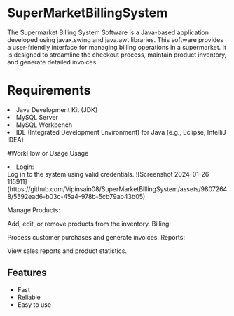 # SuperMarketBillingSystem

The Supermarket Billing System Software is a Java-based application developed using javax.swing and java.awt libraries. This software provides a user-friendly interface for managing billing operations in a supermarket. It is designed to streamline the checkout process, maintain product inventory, and generate detailed invoices.

# Requirements
<li>Java Development Kit (JDK)</li>
<li>MySQL Server</li>
<li>MySQL Workbench</li>
<li>IDE (Integrated Development Environment) for Java (e.g., Eclipse, IntelliJ IDEA)</li>

#WorkFlow or Usage
Usage
<li>Login:</li>
Log in to the system using valid credentials.
![Screenshot 2024-01-26 115911](https://github.com/Vipinsain08/SuperMarketBillingSystem/assets/98072648/5592ead6-b03c-45a4-978b-5cb79ab43b05)

Manage Products:

Add, edit, or remove products from the inventory.
Billing:

Process customer purchases and generate invoices.
Reports:

View sales reports and product statistics.

## Features
* Fast
* Reliable
* Easy to use
